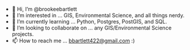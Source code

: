 - 👋 Hi, I’m @brookeebartlett
- 👀 I’m interested in ... GIS, Environmental Science, and all things nerdy.
- 🌱 I’m currently learning ... Python, Postgres, PostGIS, and SQL.
- 💞️ I’m looking to collaborate on ... any GIS/Environmental Science projects.
- 📫 How to reach me ... bbartlett422@gmail.com :)

<!---
brookeebartlett/brookeebartlett is a ✨ special ✨ repository because its `README.md` (this file) appears on your GitHub profile.
You can click the Preview link to take a look at your changes.
--->
